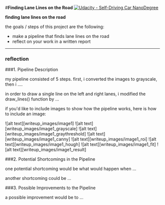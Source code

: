 #**Finding Lane Lines on the Road** 
[![Udacity - Self-Driving Car NanoDegree](https://s3.amazonaws.com/udacity-sdc/github/shield-carnd.svg)](http://www.udacity.com/drive)

**finding lane lines on the road**

the goals / steps of this project are the following:
* make a pipeline that finds lane lines on the road
* reflect on your work in a written report


[//]: # (image references)

[image1]: ./examples/grayscale.jpg "grayscale"

---

### reflection

###1. Pipeline Description

my pipeline consisted of 5 steps. first, i converted the images to grayscale, then i .... 

in order to draw a single line on the left and right lanes, i modified the draw_lines() function by ...

if you'd like to include images to show how the pipeline works, here is how to include an image: 

![alt text][writeup_images/image1]
![alt text][writeup_images/image1_grayscale]
![alt text][writeup_images/image1_graythreshold]
![alt text][writeup_images/image1_canny]
![alt text][writeup_images/image1_roi]
![alt text][writeup_images/image1_hough]
![alt text][writeup_images/image1_fit]
![alt text][writeup_images/image1_result]


###2. Potential Shortcomings in the Pipeline


one potential shortcoming would be what would happen when ... 

another shortcoming could be ...


###3. Possible Improvements to the Pipeline

a possible improvement would be to ...
